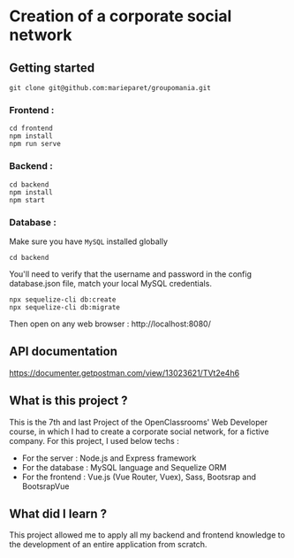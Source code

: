 # Creation of a corporate social network

## Getting started

`git clone git@github.com:marieparet/groupomania.git`

### Frontend :

```
cd frontend
npm install 
npm run serve
```

### Backend :

```
cd backend
npm install
npm start
```

### Database :

Make sure you have `MySQL` installed globally

```
cd backend
```

You'll need to verify that the username and password in the config database.json file, match your local MySQL credentials.

```
npx sequelize-cli db:create
npx sequelize-cli db:migrate
```

Then open on any web browser : http://localhost:8080/

## API documentation

https://documenter.getpostman.com/view/13023621/TVt2e4h6

## What is this project ?

This is the 7th and last Project of the OpenClassrooms' Web Developer course, in which I had to create a corporate social network, for a fictive company.
For this project, I used below techs :
- For the server : Node.js and Express framework
- For the database : MySQL language and Sequelize ORM
- For the frontend : Vue.js (Vue Router, Vuex), Sass, Bootsrap and BootsrapVue

## What did I learn ?

This project allowed me to apply all my backend and frontend knowledge to the development of an entire application from scratch. 
